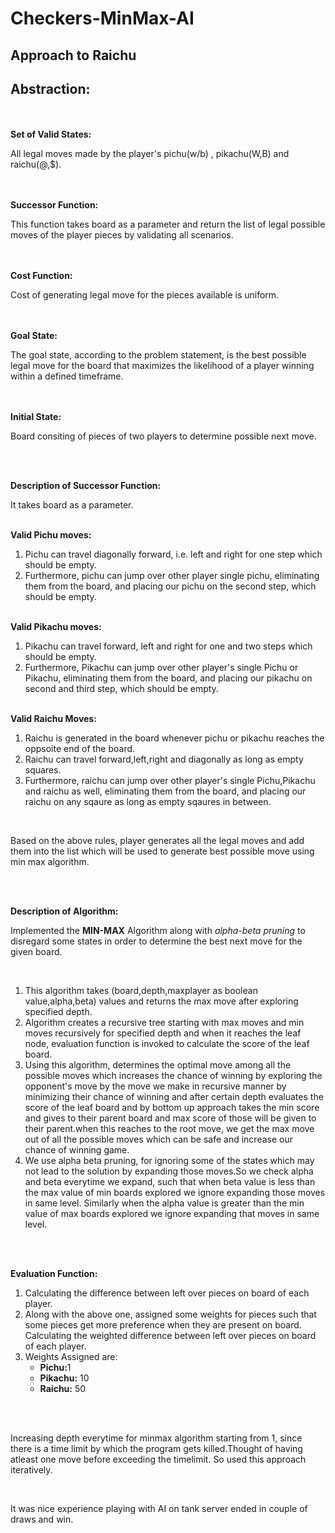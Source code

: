 # Checkers-MinMax-AI
 
## Approach to Raichu
<h2>Abstraction:</h2><br><br>
<b>Set of Valid States: </b>
<p>All legal moves made by the player's pichu(w/b) , pikachu(W,B) and raichu(@,$).</p><br><br>
<b>Successor Function:</b>
<p>This function takes board as a parameter and return the list of legal possible moves of the player pieces by validating all scenarios.</p><br><br>
<b>Cost Function:</b>
<p>Cost of generating legal move for the pieces available is uniform.</p><br><br>
<b>Goal State:</b>
<p>The goal state, according to the problem statement, is the best possible legal move for the board that maximizes the likelihood of a player winning within a defined timeframe.</p><br><br>
<b>Initial State:</b>
<p>Board consiting of pieces of two players to determine possible next move.</p><br><br>

<b>Description of Successor Function:</b><br>
<p>It takes board as a parameter.</p><br>
<b>Valid Pichu moves:</b>
<ol>
<li>Pichu can travel diagonally forward, i.e. left and right for one step which should be empty.</li>
<li>Furthermore, pichu can jump over other player single pichu, eliminating them from the board, and placing our pichu on the second step, which should be empty.</li>
</ol><br>
<b>Valid Pikachu moves:</b>
<ol>
<li>Pikachu can travel forward, left and right for one and two steps which should be empty.</li>
<li>Furthermore, Pikachu can jump over other player's single Pichu or Pikachu, eliminating them from the board, and placing our pikachu on second and third step, which should be empty.</li>
</ol><br>
<b>Valid Raichu Moves:</b>
<ol>
<li>Raichu is generated in the board whenever pichu or pikachu reaches the oppsoite end of the board.</li>
<li>Raichu can travel forward,left,right and diagonally as long as empty squares.</li>
<li>Furthermore, raichu can jump over other player's single Pichu,Pikachu and raichu as well, eliminating them from the board, and placing our raichu on any sqaure as long as empty sqaures in between.</li>
</ol>
<br>
<p>Based on the above rules, player generates all the legal moves and add them into the list which will be used to generate best possible move using min max algorithm.</p><br><br> 


<b>Description of Algorithm:</b><br>
<p>Implemented the <b>MIN-MAX</b> Algorithm along with <i>alpha-beta pruning</i> to disregard some states in order to determine the best next move for the given board.</p><br>
<ol>
<li>This algorithm takes (board,depth,maxplayer as boolean value,alpha,beta) values and returns the max move after exploring specified depth.</li>
<li>Algorithm creates a recursive tree starting with max moves and min moves recursively for specified depth and when it reaches the leaf node, evaluation function is invoked to calculate the score of the leaf board.</li>
<li>Using this algorithm, determines the optimal move among all the possible moves which increases the chance of winning by exploring the opponent's move by the move we make in recursive manner by minimizing their chance of winning and after certain depth evaluates the score of the leaf board and by bottom up approach takes the min score and gives to their parent board and max score of those will be given to their parent.when this reaches to the root move, we get the max move out of all the possible moves which can be safe and increase our chance of winning game.</li>
<li>We use alpha beta pruning, for ignoring some of the states which may not lead to the solution by expanding those moves.So we check alpha and beta everytime we expand, such that when beta value is less than the max value of min boards explored we ignore expanding those moves in same level.
Similarly when the alpha value is greater than the min value of max boards explored we ignore expanding that moves in same level.</li>
</ol>

<bR><br>

<b>Evaluation Function:</b>
<br>
<ol>
<li>Calculating the difference between left over pieces on board of each player.</li>
<li>Along with the above one, assigned some weights for pieces such that some pieces get more preference when they are present on board.
Calculating the weighted difference between left over pieces on board of each player.</li>
<li>Weights Assigned are:
<ul>
<li><b>Pichu:</b>1</li>
<li><b>Pikachu:</b> 10</li>
<li><b>Raichu:</b> 50 </li>
</ul></li></ol><br><br>

<p>Increasing depth everytime for minmax algorithm starting from 1, since there is a time limit by which the program gets killed.Thought of having atleast one move before exceeding the timelimit. So used this approach iteratively.</p><br>
<p>It was nice experience playing with AI on tank server ended in couple of draws and win.</p>
